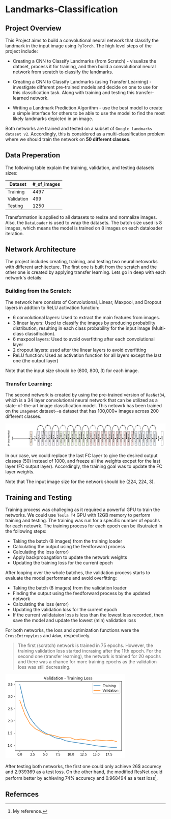 # Landmarks-Classification

## Project Overview
This Project aims to build a convolutional neural network that classify the landmark in the input image using `PyTorch`. The high level steps of the project include:

- Creating a CNN to Classify Landmarks (from Scratch) - visualize the dataset, process it for training, and then build a convolutional neural network from scratch to classify the landmarks. 

- Creating a CNN to Classify Landmarks (using Transfer Learning) - investigate different pre-trained models and decide on one to use for this classification task. Along with training and testing this transfer-learned network.

- Writing a Landmark Prediction Algorithm -  use the best model to create a simple interface for others to be able to use the model to find the most likely landmarks depicted in an image.

Both networks are trained and tested on a subset of `Google landmarks dataset v2`. Accordingly, this is considered as a multi-classification problem where we should train the network on **50 different classes**.

## Data Preperation

The following table explain the training, validation, and testing datasets sizes:

| Dataset | #_of_images |
| ----------- | ----------- |
| Training | 4497 |
| Validation | 499 |
| Testing | 1250 | 

Transformation is applied to all datasets to resize and normalize images. Also, the `DataLoader` is used to wrap the datasets.
The batch size used is 8 images, which means the model is trained on 8 images on each dataloader iteration.

## Network Architecture
The project includes creating, training, and testing two neural netoworks with different architecture. The first one is built from the scratch and the other one is created by applying transfer learning. Lets go in deep with each network's details:

### Building from the Scratch:
The network here consists of Convolutional, Linear, Maxpool, and Dropout  layers in addtion to ReLU activation function:
- 6 convolutional layers: Used to extract the main features from images.
- 3 linear layers: Used to classify the images by producing probability distribution, resulting in each class probability for the input image (Multi-class classification).
- 6 maxpool layers: Used to avoid overfitting after each convolutional layer
- 2 dropout layers: used after the linear layers to avoid overfitting
- ReLU function: Used as activation function for all layers except the last one (the output layer)

Note that the input size should be (800, 800, 3) for each image.

### Transfer Learning:
The second network is created by using the pre-trained version of `ResNet34`, which is a 34 layer convolutional neural network that can be utilized as a state-of-the-art image classification model. This netowrk has been trained on the `ImageNet` dataset--a dataset that has 100,000+ images across 200 different classes. 

![ResNet-34 Architecture](assets/ResNet34.png)

In our case, we could replace the last FC layer to give the desired output classes (50) instead of 1000, and freeze all the weights excpet for the last layer (FC output layer). Accordingly, the training goal was to update the FC layer weights. 

Note that The input image size for the network should be (224, 224, 3).

## Training and Testing
Training process was challeging as it required a powerful GPU to train the networks. We could use `Tesla T4` GPU with 12GB memory to perform training and testing. The training was run for a specific number of epochs for each netowrk. The training process for each epoch can be illsutrated in the following steps:

- Taking the batch (8 images) from the training loader
- Calculating the output using the feedforward process
- Calculating the loss (error)
- Apply backpropagation to update the network weights
- Updating the training loss for the current epoch

After looping over the whole batches, the validation process starts to evaluate the model performane and avoid overfitting:

- Taking the batch (8 images) from the validation loader
- Finding the output using the feedforward process by the updated network
- Calculating the loss (error)
- Updating the validation loss for the current epoch
- If the current validataion loss is less than the lowest loss recorded, then save the model and update the lowest (min) validation loss

For both networks, the loss and optimization functions were the `CrossEntropyLoss` and `Adam`, respectively.

> The first (scratch) network is trained in 75 epochs. However, the training validation loss started incrasing after the 11th epoch. For the second one (transfer learning), the network is trained for 20 epochs and there was a chance for more training epochs as the validation loss was still decreasing.

![Transfer learning loss plot](assets/LossPlot.png)

After testing both networks, the first one could only achieve 26$ accurecy and 2.939369 as a test loss. On the other hand, the modified ResNet could perform better by achieving 74% accurecy and 0.968494 as a test loss[^1]. 

## Refernces

[^1]: My reference.

